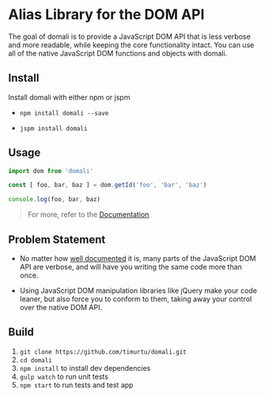 # Alias Library for the DOM API

The goal of domali is to provide a JavaScript DOM API that is less verbose and
more readable, while keeping the core functionality intact. You can use
all of the native JavaScript DOM functions and objects with domali.

## Install
Install domali with either npm or jspm
- `npm install domali --save`

- `jspm install domali`

## Usage
```javascript
import dom from 'domali'

const [ foo, bar, baz ] = dom.getId('foo', 'bar', 'baz')

console.log(foo, bar, baz)
```
> For more, refer to the [Documentation](docs/api.md)

## Problem Statement
- No matter how
[well documented](https://developer.mozilla.org/en-US/docs/Web/API/Document_Object_Model)
it is, many parts of the JavaScript DOM API are verbose, and will have you
writing the same code more than once.

- Using JavaScript DOM manipulation libraries like jQuery make your code
leaner, but also force you to conform to them, taking away your control
over the native DOM API.

## Build

1. `git clone https://github.com/timurtu/domali.git`
1. `cd domali`
1. `npm install` to install dev dependencies
1. `gulp watch` to run unit tests
1. `npm start` to run tests and test app

